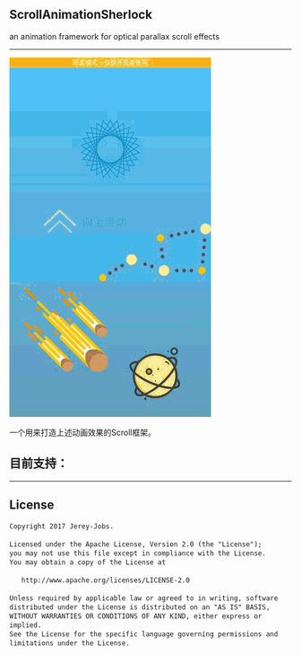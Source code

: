 ScrollAnimationSherlock
---

an animation framework for optical parallax scroll effects

--------
![](/pic/gank_welcome.gif)

一个用来打造上述动画效果的Scroll框架。

目前支持：
-


-------

## License

```
Copyright 2017 Jerey-Jobs.

Licensed under the Apache License, Version 2.0 (the "License");
you may not use this file except in compliance with the License.
You may obtain a copy of the License at

   http://www.apache.org/licenses/LICENSE-2.0

Unless required by applicable law or agreed to in writing, software
distributed under the License is distributed on an "AS IS" BASIS,
WITHOUT WARRANTIES OR CONDITIONS OF ANY KIND, either express or implied.
See the License for the specific language governing permissions and
limitations under the License.
```
